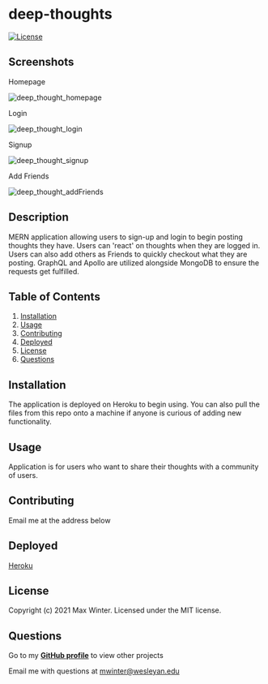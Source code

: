 
  # deep-thoughts
  [![License](https://img.shields.io/badge/License-MIT-yellow.svg)](https://opensource.org/licenses/MIT)

  ## Screenshots
  Homepage

  ![deep_thought_homepage](https://user-images.githubusercontent.com/90287696/158211788-fd0bf2e0-ba93-498e-9ac1-37fa2fafb616.png)

  Login

  ![deep_thought_login](https://user-images.githubusercontent.com/90287696/158211786-0984db78-91bf-45b7-bf8f-18a18407c16a.png)

  Signup

  ![deep_thought_signup](https://user-images.githubusercontent.com/90287696/158211783-772da4fe-3a44-4a95-aae8-327f4d57375c.png)

  Add Friends

   ![deep_thought_addFriends](https://user-images.githubusercontent.com/90287696/158211780-cf4685a7-2bb0-47a3-9d19-8d2ded6ac5a7.png)

  ## Description
  MERN application allowing users to sign-up and login to begin posting thoughts they have. Users can 'react' on thoughts when they are logged in. Users can also add others as Friends to quickly checkout what they are posting. GraphQL and Apollo are utilized alongside MongoDB to ensure the requests get fulfilled.

  ## Table of Contents
  1. [Installation](#installation)
  2. [Usage](#usage)
  3. [Contributing](#contributing)
  4. [Deployed](#deployed)
  5. [License](#license)
  6. [Questions](#questions)

  ## Installation
  The application is deployed on Heroku to begin using. You can also pull the files from this repo onto a machine if anyone is curious of adding new functionality.

  ## Usage
  Application is for users who want to share their thoughts with a community of users.

  ## Contributing
  Email me at the address below

  ## Deployed
  [Heroku](https://fierce-savannah-99728.herokuapp.com/)
  
  ## License
  Copyright (c) 2021 Max Winter. Licensed under the MIT license.
  
  ## Questions
  Go to my **[GitHub profile](https://github.com/mwin1201)** to view other projects 
  
  Email me with questions at mwinter@wesleyan.edu

